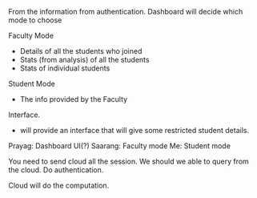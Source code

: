 From the information from authentication.
Dashboard will decide which mode to choose

Faculty Mode
- Details of all the students who joined
- Stats (from analysis) of all the students
- Stats of individual students


Student Mode
- The info provided by the Faculty

Interface.
- will provide an interface that will give some restricted student details.

Prayag:
Dashboard UI(?)
Saarang: 
Faculty mode
Me:
Student mode


You need to send cloud all the session.
We should we able to query from the cloud.
Do authentication.


Cloud will do the computation.
